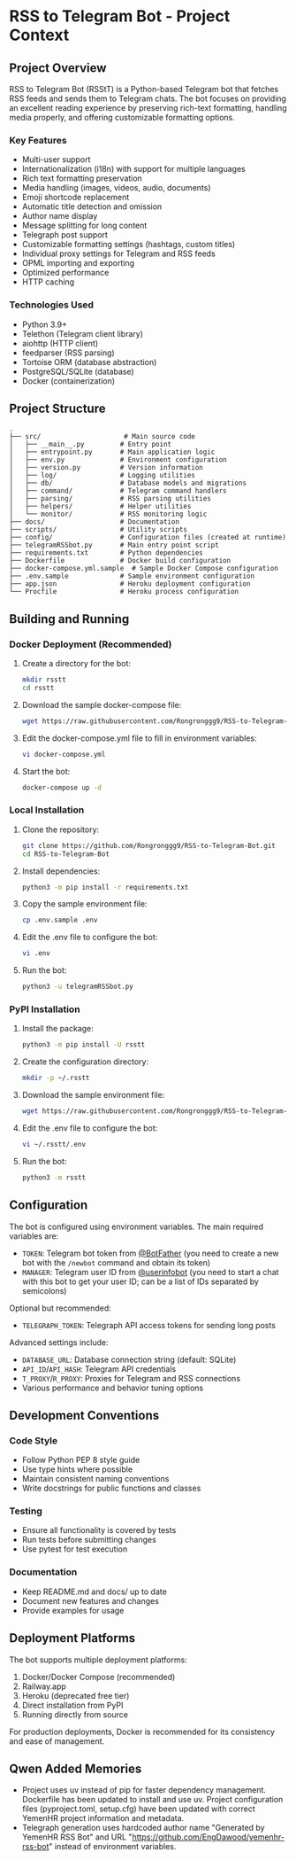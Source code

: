 # RSS to Telegram Bot - Project Context

## Project Overview

RSS to Telegram Bot (RSStT) is a Python-based Telegram bot that fetches RSS feeds and sends them to Telegram chats. The bot focuses on providing an excellent reading experience by preserving rich-text formatting, handling media properly, and offering customizable formatting options.

### Key Features
- Multi-user support
- Internationalization (i18n) with support for multiple languages
- Rich text formatting preservation
- Media handling (images, videos, audio, documents)
- Emoji shortcode replacement
- Automatic title detection and omission
- Author name display
- Message splitting for long content
- Telegraph post support
- Customizable formatting settings (hashtags, custom titles)
- Individual proxy settings for Telegram and RSS feeds
- OPML importing and exporting
- Optimized performance
- HTTP caching

### Technologies Used
- Python 3.9+
- Telethon (Telegram client library)
- aiohttp (HTTP client)
- feedparser (RSS parsing)
- Tortoise ORM (database abstraction)
- PostgreSQL/SQLite (database)
- Docker (containerization)

## Project Structure

```
.
├── src/                     # Main source code
│   ├── __main__.py         # Entry point
│   ├── entrypoint.py       # Main application logic
│   ├── env.py              # Environment configuration
│   ├── version.py          # Version information
│   ├── log/                # Logging utilities
│   ├── db/                 # Database models and migrations
│   ├── command/            # Telegram command handlers
│   ├── parsing/            # RSS parsing utilities
│   ├── helpers/            # Helper utilities
│   └── monitor/            # RSS monitoring logic
├── docs/                   # Documentation
├── scripts/                # Utility scripts
├── config/                 # Configuration files (created at runtime)
├── telegramRSSbot.py       # Main entry point script
├── requirements.txt        # Python dependencies
├── Dockerfile              # Docker build configuration
├── docker-compose.yml.sample  # Sample Docker Compose configuration
├── .env.sample             # Sample environment configuration
├── app.json                # Heroku deployment configuration
└── Procfile                # Heroku process configuration
```

## Building and Running

### Docker Deployment (Recommended)
1. Create a directory for the bot:
   ```bash
   mkdir rsstt
   cd rsstt
   ```
2. Download the sample docker-compose file:
   ```bash
   wget https://raw.githubusercontent.com/Rongronggg9/RSS-to-Telegram-Bot/dev/docker-compose.yml.sample -O docker-compose.yml
   ```
3. Edit the docker-compose.yml file to fill in environment variables:
   ```bash
   vi docker-compose.yml
   ```
4. Start the bot:
   ```bash
   docker-compose up -d
   ```

### Local Installation
1. Clone the repository:
   ```bash
   git clone https://github.com/Rongronggg9/RSS-to-Telegram-Bot.git
   cd RSS-to-Telegram-Bot
   ```
2. Install dependencies:
   ```bash
   python3 -m pip install -r requirements.txt
   ```
3. Copy the sample environment file:
   ```bash
   cp .env.sample .env
   ```
4. Edit the .env file to configure the bot:
   ```bash
   vi .env
   ```
5. Run the bot:
   ```bash
   python3 -u telegramRSSbot.py
   ```

### PyPI Installation
1. Install the package:
   ```bash
   python3 -m pip install -U rsstt
   ```
2. Create the configuration directory:
   ```bash
   mkdir -p ~/.rsstt
   ```
3. Download the sample environment file:
   ```bash
   wget https://raw.githubusercontent.com/Rongronggg9/RSS-to-Telegram-Bot/dev/.env.sample -O ~/.rsstt/.env
   ```
4. Edit the .env file to configure the bot:
   ```bash
   vi ~/.rsstt/.env
   ```
5. Run the bot:
   ```bash
   python3 -m rsstt
   ```

## Configuration

The bot is configured using environment variables. The main required variables are:

- `TOKEN`: Telegram bot token from [@BotFather](https://t.me/BotFather) (you need to create a new bot with the `/newbot` command and obtain its token)
- `MANAGER`: Telegram user ID from [@userinfobot](https://t.me/userinfobot) (you need to start a chat with this bot to get your user ID; can be a list of IDs separated by semicolons)

Optional but recommended:
- `TELEGRAPH_TOKEN`: Telegraph API access tokens for sending long posts

Advanced settings include:
- `DATABASE_URL`: Database connection string (default: SQLite)
- `API_ID`/`API_HASH`: Telegram API credentials
- `T_PROXY`/`R_PROXY`: Proxies for Telegram and RSS connections
- Various performance and behavior tuning options

## Development Conventions

### Code Style
- Follow Python PEP 8 style guide
- Use type hints where possible
- Maintain consistent naming conventions
- Write docstrings for public functions and classes

### Testing
- Ensure all functionality is covered by tests
- Run tests before submitting changes
- Use pytest for test execution

### Documentation
- Keep README.md and docs/ up to date
- Document new features and changes
- Provide examples for usage

## Deployment Platforms

The bot supports multiple deployment platforms:
1. Docker/Docker Compose (recommended)
2. Railway.app
3. Heroku (deprecated free tier)
4. Direct installation from PyPI
5. Running directly from source

For production deployments, Docker is recommended for its consistency and ease of management.

## Qwen Added Memories
- Project uses uv instead of pip for faster dependency management. Dockerfile has been updated to install and use uv. Project configuration files (pyproject.toml, setup.cfg) have been updated with correct YemenHR project information and metadata.
- Telegraph generation uses hardcoded author name "Generated by YemenHR RSS Bot" and URL "https://github.com/EngDawood/yemenhr-rss-bot" instead of environment variables.
